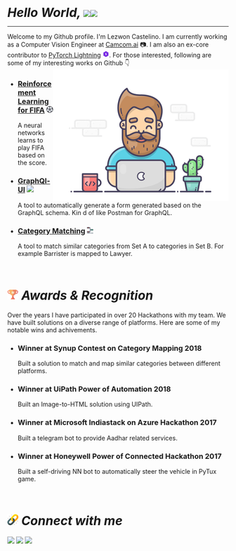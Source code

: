 <!-- Greeting -->
<h1 style="border: None; margin: 0; font-weight: 700; "> <i> Hello World, </i><img src="https://media.tenor.com/images/9d8210d2094d9eea0010ca67d0cfbe62/tenor.gif"/ width="30"><img src="https://media.giphy.com/media/hvRJCLFzcasrR4ia7z/giphy.gif" width="30px">  </h1>
<hr>

<!--Introduction -->

Welcome to my Github profile. I'm Lezwon Castelino. I am currently working as a Computer Vision Engineer at [Camcom.ai](http://camcom.ai/) :camera:. I am also an ex-core contributor to [PyTorch Lightning](https://www.pytorchlightning.ai/) <img src="S9okWqQ9_400x400.png" width="15">. For those interested, following are some of my interesting works on Github :point_down:
<img align="right" alt="GIF" src="dev.gif" width="400" style="margin:0; padding:0;"/>

* ### [**Reinforcement Learning for FIFA**](https://github.com/lezwon/DeepGamingAI_FIFARL) <img src="soccer-ball.png" width=15>
     A neural networks learns to play FIFA based on the score.

* ### [**GraphQl-UI**](https://github.com/lezwon/GraphQl-UI) <img src="https://cdn.worldvectorlogo.com/logos/graphql-logo-2.svg" width="10"> 
    A tool to automatically generate a form generated based on the GraphQL schema. Kin d of like Postman for GraphQL.

* ### [**Category Matching**](https://github.com/lezwon/category-matching) <img src="iconfinder_football_-30_6780624.png" width="15" />
    A tool to match similar categories from Set A to categories in Set B. For example Barrister is mapped to Lawyer.

<br>

# <img src="trophy.png" width="25"/> *Awards & Recognition*
Over the years I have participated in over 20 Hackathons with my team. We have built solutions on a diverse range of platforms. Here are some of my notable wins and achivements.


* ### **Winner at Synup Contest on Category Mapping 2018**
    Built a solution to match and map similar categories between different platforms.
* ### **Winner at UiPath Power of Automation 2018**
    Built an Image-to-HTML solution using UIPath.
* ### **Winner at Microsoft Indiastack on Azure Hackathon 2017**
    Built a telegram bot to provide Aadhar related services.
* ### **Winner at Honeywell Power of Connected Hackathon 2017**
    Built a self-driving NN bot to automatically steer the vehicle in PyTux game.

<br>

# <img src="link.png" width="25"/>  *Connect with me*

<a href="https://twitter.com/Lezwon"><img src="https://img.shields.io/badge/Twitter-1DA1F2?style=for-the-badge&logo=twitter&logoColor=white"></a>
<a href="https://medium.com/@lezwoncastellino"><img src="https://img.shields.io/badge/Medium-12100E?style=for-the-badge&logo=medium&logoColor=white"></a>
<a href="https://www.linkedin.com/in/lezwon"><img src="https://img.shields.io/badge/LinkedIn-0077B5?style=for-the-badge&logo=linkedin&logoColor=white"></a>
